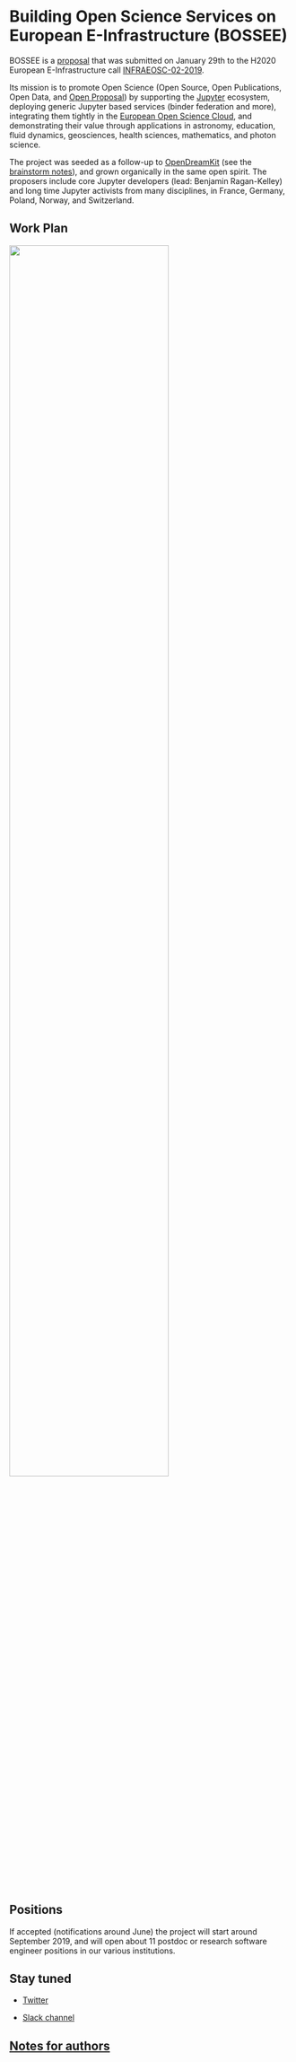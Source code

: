 # Building Open Science Services on European E-Infrastructure (BOSSEE)

BOSSEE is a [proposal](submitted.pdf) that was submitted on January
29th to the H2020 European E-Infrastructure call
[INFRAEOSC-02-2019](https://ec.europa.eu/info/funding-tenders/opportunities/portal/screen/opportunities/topic-details/infraeosc-02-2019).

Its mission is to promote Open Science (Open Source, Open
Publications, Open Data, and
[Open Proposal](https://opendreamkit.org/2015/01/31/open-proposal-writing/))
by supporting the [Jupyter](https://jupyter.org) ecosystem, deploying generic
Jupyter based services (binder federation and more), integrating them
tightly in the
[European Open Science Cloud](https://www.eosc-hub.eu/),
and demonstrating their value through applications in astronomy,
education, fluid dynamics, geosciences, health sciences, mathematics,
and photon science.

The project was seeded as a follow-up to
[OpenDreamKit](http://opendreamkit.org) (see the
[brainstorm notes](https://hackmd.io/fNJQFqgYQaCDGx-BFgz4XQ)),
and grown organically in the same open spirit.
The proposers include core Jupyter developers (lead: Benjamin
Ragan-Kelley) and long time Jupyter activists from many disciplines,
in France, Germany, Poland, Norway, and Switzerland.

## Work Plan

<img src="https://github.com/bossee-project/proposal/blob/master/images/workpackages.svg" width="75%">

## Positions

If accepted (notifications around June) the project will start around
September 2019, and will open about 11 postdoc or research software
engineer positions in our various institutions.

## Stay tuned

- [Twitter](https://twitter.com/ProjectBOSSEE)

- [Slack channel](https://bossee.slack.com/)

## [Notes for authors](Contributing.md)
